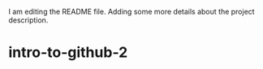 I am editing the README file. Adding some more details about the project description.

# intro-to-github-2
